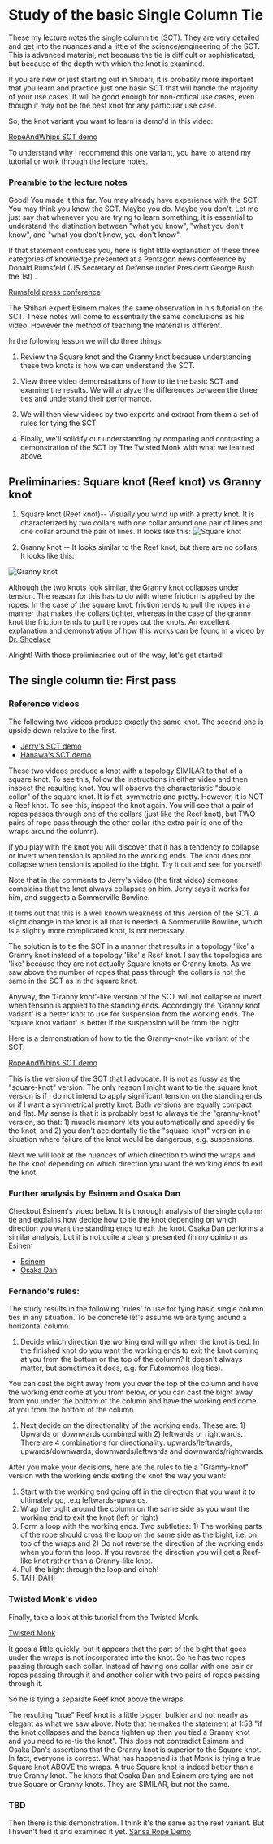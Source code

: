 
# Study of the basic Single Column Tie


These my lecture notes the single column tie (SCT). They are very detailed and get into the nuances and a little of the science/engineering of the SCT. This is advanced material, not because the tie is difficult or sophisticated, but because of the depth with which the knot is examined.

If you are new or just starting out in Shibari, it is probably more important that you learn and practice just one basic SCT that will handle the majority of your use cases. It will be good enough for non-critical use cases, even though it may not be the best knot for any particular use case.

So, the knot variant you want to learn is demo'd in this video:

[RopeAndWhips SCT demo](https://www.youtube.com/watch?v=JCewN1ZVBbc)

To understand why I recommend this one variant, you have to attend my tutorial or work through the lecture notes.

### Preamble to the lecture notes

Good! You made it this far. You may already have experience with the SCT. You may think you know the SCT. Maybe you do. Maybe you don't. Let me just say that whenever you are trying to learn something, it is essential to understand the distinction between "what you know", "what you don't know", and "what you don't know, you don't know".

If that statement confuses you, here is tight little  explanation of these three categories of knowledge presented at a Pentagon news conference by Donald Rumsfeld (US Secretary of Defense under President George Bush the 1st) .

[Rumsfeld press conference](https://www.youtube.com/watch?v=REWeBzGuzCc)

The Shibari expert Esinem makes the same observation in his tutorial on the SCT. These notes will come to essentially the same conclusions as his video. However the method of teaching the material is different.

In the following lesson we will do three things:

1. Review the Square knot and the Granny knot because understanding these two knots is how we can understand the SCT.

2. View three video demonstrations of how to tie the basic SCT and examine the results. We will analyze the differences between the three ties and understand their performance.

3. We will then view videos by two experts and extract from them a set of rules for tying the SCT.

4. Finally, we'll solidify our understanding by comparing and contrasting a demonstration of the SCT by The Twisted Monk with what we learned above.

## Preliminaries: Square knot (Reef knot) vs Granny knot

 1.  Square knot (Reef knot)-- Visually you wind up with a pretty knot. It is characterized by two collars with one collar around one pair of lines and one collar around the pair of lines.  It looks like this:
![Square knot](https://cdn0.wideopenspaces.com/wp-content/uploads/2014/10/Square-Knot.jpg)

 1. Granny knot --  It looks similar to the Reef knot, but there are no collars. It looks like this:

 ![Granny knot](https://mythyng.files.wordpress.com/2012/10/granny-knot_2.jpeg)

 Although the two knots look similar, the Granny knot collapses under tension. The reason for this has to do with where friction is applied by the ropes. In the case of the square knot, friction tends to pull the ropes in a manner that makes the collars tighter, whereas in the case of the granny knot the friction tends to pull the ropes out the knots. An excellent explanation and demonstration of how this works can be found in a video by [Dr. Shoelace](https://www.youtube.com/watch?v=QSbeIb4riK0)

Alright! With those preliminaries out of the way, let's get started!

## The single column tie: First pass

### Reference videos

The following two videos produce exactly the same knot.
The second one is upside down relative to the first.

* [Jerry's SCT demo](https://www.youtube.com/watch?v=T0Y_JYJ6p-8)
* [Hanawa's SCT demo](https://www.youtube.com/watch?v=4GTfPKRYvhc)

These two videos produce a knot with a topology SIMILAR to that of a square knot. To see this, follow the instructions in either video and then inspect the resulting knot. You will observe the characteristic "double collar" of the square knot. It is flat, symmetric and pretty. However, it is NOT a Reef knot. To see this, inspect the knot again. You will see that a pair of ropes passes through one of the collars (just like the Reef knot), but TWO pairs of rope pass through the other collar (the extra pair is one of the wraps around the column).

If you play with the knot you will discover that it has a tendency to collapse or invert when tension is applied to the working ends. The knot does not collapse when tension is applied to the bight. Try it out and see for yourself!

Note that in the comments to Jerry's video (the first video) someone complains that the knot always collapses on him. Jerry says it works for him, and suggests a Sommerville Bowline.

It turns out that this is a well known weakness of this version of the SCT.  A slight change in the knot is all that is needed. A Sommerville Bowline, which is a slightly more complicated knot, is not necessary.

The solution is to tie the SCT in a manner that results in a topology 'like' a Granny knot instead of a topology 'like' a Reef knot. I say the topologies are 'like' because they are not actually Square knots or Granny knots. As we saw above the number of ropes that pass through the collars is not the same in the SCT as in the square knot.

Anyway, the 'Granny knot'-like version of the SCT will not collapse or invert when tension is applied to the standing ends. Accordingly the 'Granny knot variant' is a better knot to use for suspension from the working ends. The 'square knot variant' is better if the suspension will be from the bight.

Here is a demonstration of how to tie the Granny-knot-like variant of the SCT.

[RopeAndWhips SCT demo](https://www.youtube.com/watch?v=JCewN1ZVBbc)

This is the version of the SCT that I advocate. It is not as fussy as the "square-knot" version. The only reason I might want to tie the square knot version is if I do not intend to apply significant tension on the standing ends or if I want a symmetrical pretty knot. Both versions are equally compact and flat. My sense is that it is probably best to always tie the "granny-knot" version, so that: 1) muscle memory lets you automatically and speedily tie the knot, and 2) you don't accidentally tie the "square-knot" version in a situation where failure of the knot would be dangerous, e.g. suspensions.

Next we will look at the nuances of which direction to wind the wraps and tie the knot depending on which direction you want the working ends to exit the knot.

### Further analysis by Esinem and Osaka Dan

Checkout Esinem's video below. It is thorough analysis of the single column tie and explains how decide how to tie the knot depending on which direction you want the standing ends to exit the knot. Osaka Dan performs a similar analysis, but it is not quite a clearly presented (in my opinion) as Esinem


* [Esinem](https://www.youtube.com/watch?v=XB4pOHGO3wI)
* [Osaka Dan](https://vimeo.com/333974403)

### Fernando's rules:

The study results in the following 'rules' to use for tying basic single column ties in any situation. To be concrete let's assume we are tying around a horizontal column.

1. Decide which direction the working end will go when the knot is tied. In the finished knot do you want the working ends to exit the knot coming at you from the bottom or the top of the column? It doesn't always matter, but sometimes it does, e.g. for Futomomos (leg ties).

You can cast the bight away from you over the top of the column and have the working end come at you from below, or you can cast the bight away from you under the bottom of the column and have the working end come at you from the bottom of the column.

1. Next decide on the directionality of the working ends. These are: 1) Upwards or downwards combined with 2) leftwards or rightwards. There are 4 combinations for directionality: upwards/leftwards, upwards/downwards, downwards/leftwards and downwards/rightwards.

After you make your decisions, here are the rules to tie a "Granny-knot" version with the working ends exiting the knot the way you want:

1. Start with the working end going off in the direction that you want it to ultimately go, .e.g leftwards-upwards.
1. Wrap the bight around the column on the same side as you want the working end to exit the knot (left or right)
1. Form a loop with the working ends. Two subtleties: 1) The working parts of the rope should cross the loop on the same side as the bight, i.e. on top of the wraps and 2) Do not reverse the direction of the working ends when you form the loop. If you reverse the direction you will get a Reef-like knot rather than a Granny-like knot.  
1. Pull the bight through the loop and cinch!
1. TAH-DAH!

### Twisted Monk's video
Finally, take a look at this tutorial from the Twisted Monk.

[Twisted Monk](https://www.youtube.com/watch?v=UhzIQCoLjDc&t=4s)

It goes a little quickly, but it appears that the part of the bight that goes under the wraps is not incorporated into the knot. So he has two ropes passing through each collar. Instead of having one collar with one pair or ropes passing through it and another collar with two pairs of ropes passing through it.

So he is tying a separate Reef knot above the wraps.

The resulting "true" Reef knot is a little bigger, bulkier and not nearly as elegant as what we saw above. Note that he makes the statement at 1:53 "if the knot collapses and the bands tighten up then you tied a Granny knot and you need to re-tie the knot". This does not contradict Esimem and Osaka Dan's assertions that the Granny knot is superior to the Square knot. In fact, everyone is correct.  What has happened is that  Monk is tying a true Square knot ABOVE the wraps.  A true Square knot is indeed better than a true Granny knot. The knots that Osaka Dan and Esinem are tying are not true Square or Granny knots. They are SIMILAR, but not the same.

### TBD

Then there is this demonstration. I think it's the same as the reef variant. But I haven't tied it and examined it yet.
[
Sansa Rope Demo](https://www.youtube.com/watch?v=WqAi7Dj5vrY)
